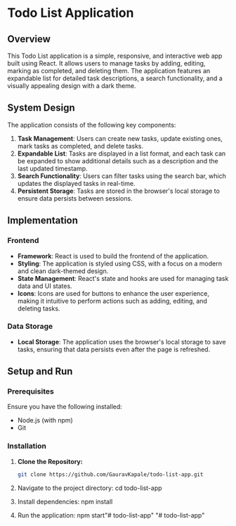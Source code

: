 # Todo List Application

## Overview

This Todo List application is a simple, responsive, and interactive web app built using React. It allows users to manage tasks by adding, editing, marking as completed, and deleting them. The application features an expandable list for detailed task descriptions, a search functionality, and a visually appealing design with a dark theme.

## System Design

The application consists of the following key components:

1. **Task Management**: Users can create new tasks, update existing ones, mark tasks as completed, and delete tasks.
2. **Expandable List**: Tasks are displayed in a list format, and each task can be expanded to show additional details such as a description and the last updated timestamp.
3. **Search Functionality**: Users can filter tasks using the search bar, which updates the displayed tasks in real-time.
4. **Persistent Storage**: Tasks are stored in the browser's local storage to ensure data persists between sessions.

## Implementation

### Frontend

- **Framework**: React is used to build the frontend of the application.
- **Styling**: The application is styled using CSS, with a focus on a modern and clean dark-themed design.
- **State Management**: React's state and hooks are used for managing task data and UI states.
- **Icons**: Icons are used for buttons to enhance the user experience, making it intuitive to perform actions such as adding, editing, and deleting tasks.

### Data Storage

- **Local Storage**: The application uses the browser's local storage to save tasks, ensuring that data persists even after the page is refreshed.

## Setup and Run

### Prerequisites

Ensure you have the following installed:

- Node.js (with npm)
- Git

### Installation

1. **Clone the Repository:**
   ```bash
   git clone https://github.com/GauravKapale/todo-list-app.git

2. Navigate to the project directory:
cd todo-list-app

3. Install dependencies:
npm install

4. Run the application:
npm start"# todo-list-app" 
"# todo-list-app" 
